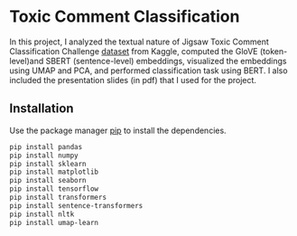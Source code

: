 # Toxic Comment Classification

In this project, I analyzed the textual nature of Jigsaw Toxic Comment Classification Challenge [dataset](https://www.kaggle.com/c/jigsaw-toxic-comment-classification-challenge/data) from Kaggle, computed the GloVE (token-level)and SBERT (sentence-level) embeddings, visualized the embeddings using UMAP and PCA, and performed classification task using BERT. I also included the presentation slides (in pdf) that I used for the project.

## Installation

Use the package manager [pip](https://pip.pypa.io/en/stable/) to install the dependencies.

```bash
pip install pandas
pip install numpy
pip install sklearn
pip install matplotlib
pip install seaborn
pip install tensorflow
pip install transformers
pip install sentence-transformers
pip install nltk
pip install umap-learn

```
